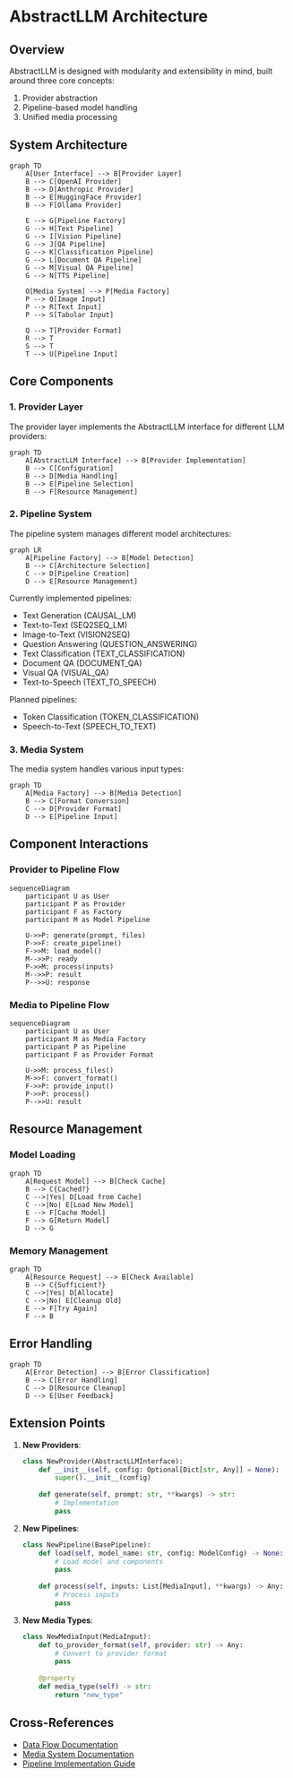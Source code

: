# AbstractLLM Architecture

## Overview

AbstractLLM is designed with modularity and extensibility in mind, built around three core concepts:
1. Provider abstraction
2. Pipeline-based model handling
3. Unified media processing

## System Architecture

```mermaid
graph TD
    A[User Interface] --> B[Provider Layer]
    B --> C[OpenAI Provider]
    B --> D[Anthropic Provider]
    B --> E[HuggingFace Provider]
    B --> F[Ollama Provider]
    
    E --> G[Pipeline Factory]
    G --> H[Text Pipeline]
    G --> I[Vision Pipeline]
    G --> J[QA Pipeline]
    G --> K[Classification Pipeline]
    G --> L[Document QA Pipeline]
    G --> M[Visual QA Pipeline]
    G --> N[TTS Pipeline]
    
    O[Media System] --> P[Media Factory]
    P --> Q[Image Input]
    P --> R[Text Input]
    P --> S[Tabular Input]
    
    Q --> T[Provider Format]
    R --> T
    S --> T
    T --> U[Pipeline Input]
```

## Core Components

### 1. Provider Layer
The provider layer implements the AbstractLLM interface for different LLM providers:

```mermaid
graph TD
    A[AbstractLLM Interface] --> B[Provider Implementation]
    B --> C[Configuration]
    B --> D[Media Handling]
    B --> E[Pipeline Selection]
    B --> F[Resource Management]
```

### 2. Pipeline System
The pipeline system manages different model architectures:

```mermaid
graph LR
    A[Pipeline Factory] --> B[Model Detection]
    B --> C[Architecture Selection]
    C --> D[Pipeline Creation]
    D --> E[Resource Management]
```

Currently implemented pipelines:
- Text Generation (CAUSAL_LM)
- Text-to-Text (SEQ2SEQ_LM)
- Image-to-Text (VISION2SEQ)
- Question Answering (QUESTION_ANSWERING)
- Text Classification (TEXT_CLASSIFICATION)
- Document QA (DOCUMENT_QA)
- Visual QA (VISUAL_QA)
- Text-to-Speech (TEXT_TO_SPEECH)

Planned pipelines:
- Token Classification (TOKEN_CLASSIFICATION)
- Speech-to-Text (SPEECH_TO_TEXT)

### 3. Media System
The media system handles various input types:

```mermaid
graph TD
    A[Media Factory] --> B[Media Detection]
    B --> C[Format Conversion]
    C --> D[Provider Format]
    D --> E[Pipeline Input]
```

## Component Interactions

### Provider to Pipeline Flow
```mermaid
sequenceDiagram
    participant U as User
    participant P as Provider
    participant F as Factory
    participant M as Model Pipeline
    
    U->>P: generate(prompt, files)
    P->>F: create_pipeline()
    F->>M: load_model()
    M-->>P: ready
    P->>M: process(inputs)
    M-->>P: result
    P-->>U: response
```

### Media to Pipeline Flow
```mermaid
sequenceDiagram
    participant U as User
    participant M as Media Factory
    participant P as Pipeline
    participant F as Provider Format
    
    U->>M: process_files()
    M->>F: convert_format()
    F->>P: provide_input()
    P->>P: process()
    P-->>U: result
```

## Resource Management

### Model Loading
```mermaid
graph TD
    A[Request Model] --> B[Check Cache]
    B --> C{Cached?}
    C -->|Yes| D[Load from Cache]
    C -->|No| E[Load New Model]
    E --> F[Cache Model]
    F --> G[Return Model]
    D --> G
```

### Memory Management
```mermaid
graph TD
    A[Resource Request] --> B[Check Available]
    B --> C{Sufficient?}
    C -->|Yes| D[Allocate]
    C -->|No| E[Cleanup Old]
    E --> F[Try Again]
    F --> B
```

## Error Handling

```mermaid
graph TD
    A[Error Detection] --> B[Error Classification]
    B --> C[Error Handling]
    C --> D[Resource Cleanup]
    D --> E[User Feedback]
```

## Extension Points

1. **New Providers**:
   ```python
   class NewProvider(AbstractLLMInterface):
       def __init__(self, config: Optional[Dict[str, Any]] = None):
           super().__init__(config)
           
       def generate(self, prompt: str, **kwargs) -> str:
           # Implementation
           pass
   ```

2. **New Pipelines**:
   ```python
   class NewPipeline(BasePipeline):
       def load(self, model_name: str, config: ModelConfig) -> None:
           # Load model and components
           pass
           
       def process(self, inputs: List[MediaInput], **kwargs) -> Any:
           # Process inputs
           pass
   ```

3. **New Media Types**:
   ```python
   class NewMediaInput(MediaInput):
       def to_provider_format(self, provider: str) -> Any:
           # Convert to provider format
           pass
           
       @property
       def media_type(self) -> str:
           return "new_type"
   ```

## Cross-References
- [Data Flow Documentation](data_flow.md)
- [Media System Documentation](../abstractllm/media/README.md)
- [Pipeline Implementation Guide](../abstractllm/providers/huggingface/README.md) 